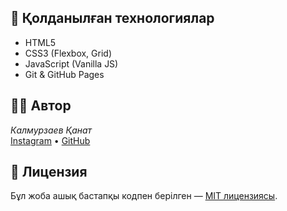 
## 🚀 Қолданылған технологиялар

- HTML5
- CSS3 (Flexbox, Grid)
- JavaScript (Vanilla JS)
- Git & GitHub Pages

## 🧑‍💻 Автор

*Калмурзаев Қанат*  
[Instagram](https://instagram.com/qalmurzayeev) • [GitHub](https://github.com/qalmurzayeev)

## 📄 Лицензия

Бұл жоба ашық бастапқы кодпен берілген — [MIT лицензиясы](LICENSE).
